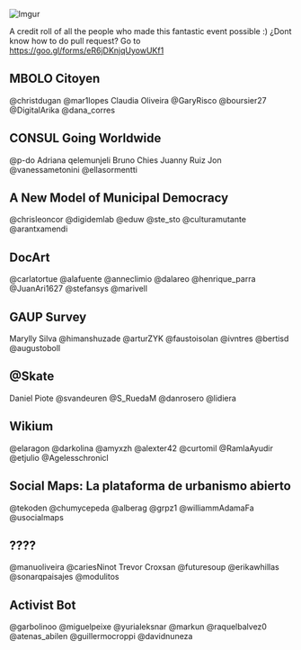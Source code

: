 ![Imgur](https://i.imgur.com/sZJAryL.jpg)

A credit roll of all the people who made this fantastic event possible :)
¿Dont know how to do pull request? Go to https://goo.gl/forms/eR6jDKnjqUyowUKf1

## MBOLO Citoyen
@christdugan
@mar1lopes
Claudia Oliveira
@GaryRisco
@boursier27
@DigitalArika
@dana_corres

## CONSUL Going Worldwide
@p-do
Adriana
qelemunjeli
Bruno Chies
Juanny Ruiz
Jon
@vanessametonini
@ellasormentti

## A New Model of Municipal Democracy
@chrisleoncor
@digidemlab
@eduw
@ste_sto
@culturamutante
@arantxamendi

## DocArt
@carlatortue
@alafuente
@anneclimio
@dalareo
@henrique_parra
@JuanAri1627
@stefansys
@marivell

## GAUP Survey
Marylly Silva
@himanshuzade
@arturZYK
@faustoisolan
@ivntres
@bertisd
@augustoboll

## @Skate
Daniel Piote
@svandeuren
@S_RuedaM
@danrosero
@lidiera

## Wikium
@elaragon
@darkolina
@amyxzh
@alexter42
@curtomil
@RamlaAyudir
@etjulio
@Agelesschronicl

## Social Maps: La plataforma de urbanismo abierto
@tekoden
@chumycepeda
@alberag
@grpz1
@williammAdamaFa
@usocialmaps

## ????
@manuoliveira
@cariesNinot
Trevor Croxsan
@futuresoup
@erikawhillas
@sonarqpaisajes
@modulitos

## Activist Bot
@garbolinoo
@miguelpeixe
@yurialeksnar
@markun
@raquelbalvez0
@atenas_abilen
@guillermocroppi
@davidnuneza
